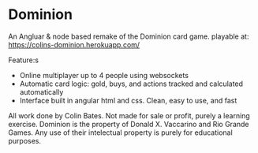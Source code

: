 # Dominion
An Angluar & node based remake of the Dominion card game.
playable at: https://colins-dominion.herokuapp.com/

Feature:s
- Online multiplayer up to 4 people using websockets
- Automatic card logic: gold, buys, and actions tracked and calculated automatically
- Interface built in angular html and css. Clean, easy to use, and fast

All work done by Colin Bates. Not made for sale or profit, purely a learning exercise. Dominion is the property of Donald X. Vaccarino and Rio Grande Games. Any use of their intelectual property is purely for educational purposes.

